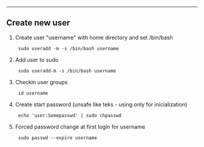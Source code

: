 ---------------
Create new user
---------------

1. Create user "username" with home directory and set /bin/bash

        sudo useradd -m -s /bin/bash username

2. Add user to sudo

        sudo useradd-m -s /bin/bash username

3. Checkin user groups

        id username

4. Create start password (unsafe like teks - using only for inicialization)

        echo 'user:Somepasswd' | sudo chpasswd

5. Forced password change at first login for username

        sudo passwd --expire username

